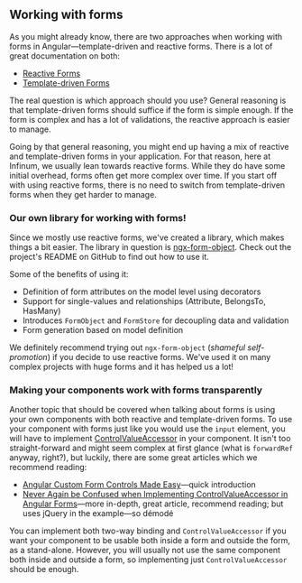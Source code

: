## Working with forms

As you might already know, there are two approaches when working with forms in Angular—template-driven and reactive forms. There is a lot of great documentation on both:

- [Reactive Forms](https://angular.io/guide/reactive-forms)
- [Template-driven Forms](https://angular.io/guide/forms)

The real question is which approach should you use? General reasoning is that template-driven forms should suffice if the form is simple enough. If the form is complex and has a lot of validations, the reactive approach is easier to manage.

Going by that general reasoning, you might end up having a mix of reactive and template-driven forms in your application. For that reason, here at Infinum, we usually lean towards reactive forms. While they do have some initial overhead, forms often get more complex over time. If you start off with using reactive forms, there is no need to switch from template-driven forms when they get harder to manage.

### Our own library for working with forms!

Since we mostly use reactive forms, we've created a library, which makes things a bit easier. The library in question is [ngx-form-object](https://github.com/infinum/ngx-form-object). Check out the project's README on GitHub to find out how to use it.

Some of the benefits of using it:

- Definition of form attributes on the model level using decorators
- Support for single-values and relationships (Attribute, BelongsTo, HasMany)
- Introduces `FormObject` and `FormStore` for decoupling data and validation
- Form generation based on model definition

We definitely recommend trying out `ngx-form-object` (*shameful self-promotion*) if you decide to use reactive forms. We've used it on many complex projects with huge forms and it has helped us a lot!

### Making your components work with forms transparently

Another topic that should be covered when talking about forms is using your own components with both reactive and template-driven forms. To use your component with forms just like you would use the `input` element, you will have to implement [ControlValueAccessor](https://angular.io/api/forms/ControlValueAccessor) in your component. It isn't too straight-forward and might seem complex at first glance (what is `forwardRef` anyway, right?), but luckily, there are some great articles which we recommend reading:

- [Angular Custom Form Controls Made Easy](https://netbasal.com/angular-custom-form-controls-made-easy-4f963341c8e2)—quick introduction
- [Never Again be Confused when Implementing ControlValueAccessor in Angular Forms](https://blog.angularindepth.com/never-again-be-confused-when-implementing-controlvalueaccessor-in-angular-forms-93b9eee9ee83)—more in-depth, great article, recommend reading; but uses jQuery in the example—so démodé

You can implement both two-way binding and `ControlValueAccessor` if you want your component to be usable both inside a form and outside the form, as a stand-alone. However, you will usually not use the same component both inside and outside a form, so implementing just `ControlValueAccessor` should be enough.
